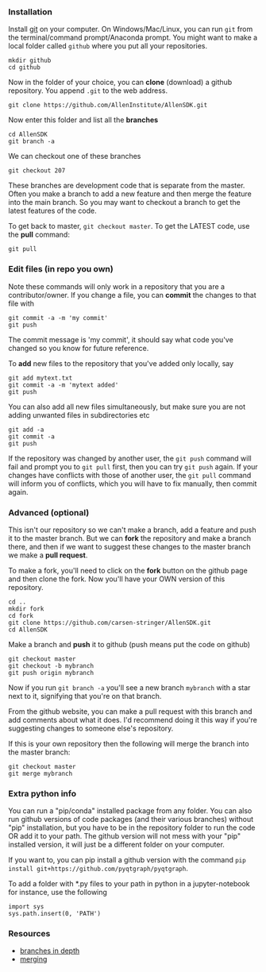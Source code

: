 ### Installation

Install [git](https://git-scm.com/downloads) on your computer. On Windows/Mac/Linux, you can run `git` from the terminal/command prompt/Anaconda prompt. You might want to make a local folder called `github` where you put all your repositories. 
~~~
mkdir github
cd github
~~~
Now in the folder of your choice, you can **clone** (download) a github repository. You append `.git` to the web address. 
~~~
git clone https://github.com/AllenInstitute/AllenSDK.git
~~~
Now enter this folder and list all the **branches**
~~~
cd AllenSDK
git branch -a
~~~
We can checkout one of these branches
~~~
git checkout 207
~~~
These branches are development code that is separate from the master. Often you make a branch to add a new feature and then merge the feature into the main branch. So you may want to checkout a branch to get the latest features of the code.

To get back to master, `git checkout master`. To get the LATEST code, use the **pull** command:
~~~
git pull
~~~

### Edit files (in repo you own)

Note these commands will only work in a repository that you are a contributor/owner. If you change a file, you can **commit** the changes to that file with
~~~
git commit -a -m 'my commit'
git push
~~~

The commit message is 'my commit', it should say what code you've changed so you know for future reference. 

To **add** new files to the repository that you've added only locally, say
~~~
git add mytext.txt
git commit -a -m 'mytext added'
git push
~~~

You can also add all new files simultaneously, but make sure you are not adding unwanted files in subdirectories etc
~~~
git add -a
git commit -a
git push
~~~

If the repository was changed by another user, the `git push` command will fail and prompt you to `git pull` first, then you can try `git push` again. If your changes have conflicts with those of another user, the `git pull` command will inform you of conflicts, which  you will have to fix manually, then commit again.


### Advanced (optional)

This isn't our repository so we can't make a branch, add a feature and push it to the master branch. But we can **fork** the repository and make a branch there, and then if we want to suggest these changes to the master branch we make a **pull request**.

To make a fork, you'll need to click on the **fork** button on the github page and then clone the fork. Now you'll have your OWN version of this repository.
~~~
cd ..
mkdir fork
cd fork
git clone https://github.com/carsen-stringer/AllenSDK.git
cd AllenSDK
~~~

Make a branch and **push** it to github (push means put the code on github)
~~~
git checkout master
git checkout -b mybranch
git push origin mybranch
~~~

Now if you run `git branch -a` you'll see a new branch `mybranch` with a star next to it, signifying that you're on that branch.

From the github website, you can make a pull request with this branch and add comments about what it does. I'd recommend doing it this way if you're suggesting changes to someone else's repository.

If this is your own repository then the following will merge the branch into the master branch:
~~~
git checkout master
git merge mybranch
~~~


### Extra python info

You can run a "pip/conda" installed package from any folder. You can also run github versions of code packages (and their various branches) without "pip" installation, but you have to be in the repository folder to run the code OR add it to your path. The github version will not mess with your "pip" installed version, it will just be a different folder on your computer. 

If you want to, you can pip install a github version with the command `pip install git+https://github.com/pyqtgraph/pyqtgraph`.

To add a folder with \*.py files to your path in python in a jupyter-notebook for instance, use the following
~~~
import sys
sys.path.insert(0, 'PATH')
~~~

### Resources

- [branches in depth](https://git-scm.com/book/en/v2/Git-Branching-Branches-in-a-Nutshell)
- [merging](https://www.atlassian.com/git/tutorials/using-branches/git-merge)
